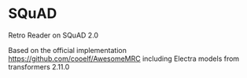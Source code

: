 # SQuAD
Retro Reader on SQuAD 2.0

Based on the official implementation <a>https://github.com/cooelf/AwesomeMRC</a> including Electra models from transformers 2.11.0
